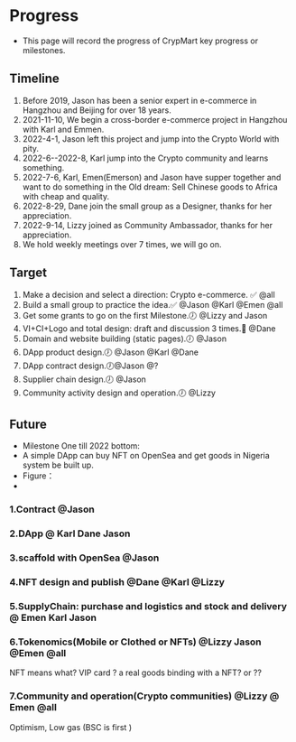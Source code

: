 # Progress
+ This page will record the progress of CrypMart key progress or milestones.
## Timeline
1. Before 2019, Jason has been a senior expert in e-commerce in Hangzhou and Beijing for over 18 years.
2. 2021-11-10, We begin a cross-border e-commerce project in Hangzhou with Karl and Emmen.
3. 2022-4-1, Jason left this project and jump into the Crypto World with pity.
4. 2022-6--2022-8, Karl jump into the Crypto community and learns something.
5. 2022-7-6, Karl, Emen(Emerson) and Jason have supper together and want to do something in the Old dream: Sell Chinese goods to Africa with cheap and quality.
6. 2022-8-29, Dane join the small group as a Designer, thanks for her appreciation.
7. 2022-9-14, Lizzy joined as Community Ambassador, thanks for her appreciation.
8.  We hold weekly meetings over 7 times, we will go on.

## Target
1.  Make a decision and select a direction: Crypto e-commerce. ✅ @all
2.  Build a small group to practice the idea.✅  @Jason @Karl @Emen @all
3.  Get some grants to go on the first Milestone.🕖 @Lizzy and Jason
4.  VI+CI+Logo and total design: draft and discussion 3 times.🥝 @Dane
5.  Domain and website building (static pages).🕖 @Jason
6.  DApp product design.🕖 @Jason @Karl @Dane
7.  DApp contract design.🕖@Jason @?
8.  Supplier chain design.🕖 @Jason
9.  Community activity design and operation.🕖 @Lizzy
## Future
+ Milestone One till 2022 bottom:
+ A simple DApp can buy NFT on OpenSea and get goods in Nigeria system be built up.
+ Figure：
+ 
### 1.Contract @Jason
### 2.DApp @ Karl Dane Jason 
### 3.scaffold with OpenSea @Jason
### 4.NFT design and publish @Dane @Karl @Lizzy
### 5.SupplyChain: purchase and logistics and stock and delivery @ Emen Karl Jason

### 6.Tokenomics(Mobile or Clothed or NFTs) @Lizzy Jason @Emen @all
NFT means what? VIP card ? a real goods binding with a NFT?
or ??
### 7.Community and operation(Crypto communities) @Lizzy @ Emen @all

Optimism, Low gas (BSC is first )